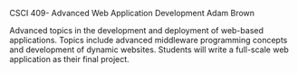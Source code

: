 CSCI 409- Advanced Web Application Development
Adam Brown

Advanced topics in the development and deployment of web-based applications.
Topics include advanced middleware programming concepts and development of
dynamic websites. Students will write a full-scale web application as their final
project.
